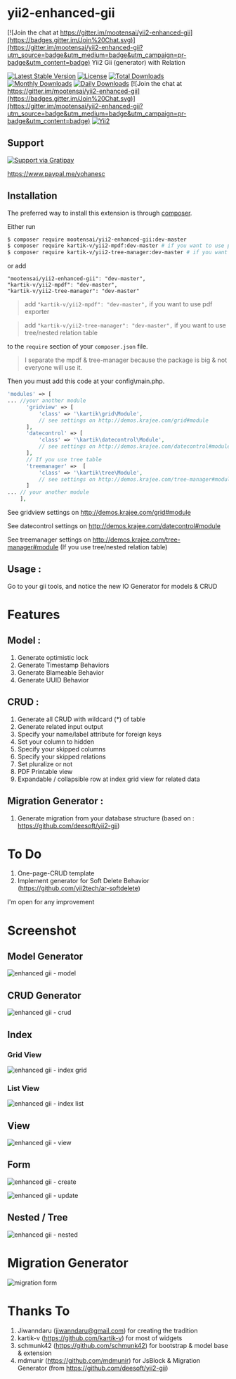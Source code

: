 # yii2-enhanced-gii

[![Join the chat at https://gitter.im/mootensai/yii2-enhanced-gii](https://badges.gitter.im/Join%20Chat.svg)](https://gitter.im/mootensai/yii2-enhanced-gii?utm_source=badge&utm_medium=badge&utm_campaign=pr-badge&utm_content=badge)
Yii2 Gii (generator) with Relation

[![Latest Stable Version](https://poser.pugx.org/mootensai/yii2-enhanced-gii/v/stable)](https://packagist.org/packages/mootensai/yii2-enhanced-gii)
[![License](https://poser.pugx.org/mootensai/yii2-enhanced-gii/license)](https://packagist.org/packages/mootensai/yii2-enhanced-gii)
[![Total Downloads](https://poser.pugx.org/mootensai/yii2-enhanced-gii/downloads)](https://packagist.org/packages/mootensai/yii2-enhanced-gii)
[![Monthly Downloads](https://poser.pugx.org/mootensai/yii2-enhanced-gii/d/monthly)](https://packagist.org/packages/mootensai/yii2-enhanced-gii)
[![Daily Downloads](https://poser.pugx.org/mootensai/yii2-enhanced-gii/d/daily)](https://packagist.org/packages/mootensai/yii2-enhanced-gii)
[![Join the chat at https://gitter.im/mootensai/yii2-enhanced-gii](https://badges.gitter.im/Join%20Chat.svg)](https://gitter.im/mootensai/yii2-enhanced-gii?utm_source=badge&utm_medium=badge&utm_campaign=pr-badge&utm_content=badge)
[![Yii2](https://img.shields.io/badge/Powered_by-Yii_Framework-green.svg?style=flat)](http://www.yiiframework.com/)
## Support
[![Support via Gratipay](https://cdn.rawgit.com/gratipay/gratipay-badge/2.3.0/dist/gratipay.svg)](https://gratipay.com/mootensai/)

https://www.paypal.me/yohanesc

## Installation

The preferred way to install this extension is through [composer](http://getcomposer.org/download/).

Either run

```bash
$ composer require mootensai/yii2-enhanced-gii:dev-master
$ composer require kartik-v/yii2-mpdf:dev-master # if you want to use pdf exporter 
$ composer require kartik-v/yii2-tree-manager:dev-master # if you want to use tree/nested relation table
```

or add

```
"mootensai/yii2-enhanced-gii": "dev-master",
"kartik-v/yii2-mpdf": "dev-master",
"kartik-v/yii2-tree-manager": "dev-master"
```
>add `"kartik-v/yii2-mpdf": "dev-master",` if you want to use pdf exporter 

>add `"kartik-v/yii2-tree-manager": "dev-master",` if you want to use tree/nested relation table

to the `require` section of your `composer.json` file.

> I separate the mpdf & tree-manager because the package is big & not everyone will use it.

Then you must add this code at your config\main.php.

```php
'modules' => [
... //your another module
      'gridview' => [
          'class' => '\kartik\grid\Module',
          // see settings on http://demos.krajee.com/grid#module
      ],
      'datecontrol' => [
          'class' => '\kartik\datecontrol\Module',
          // see settings on http://demos.krajee.com/datecontrol#module
      ],
      // If you use tree table
      'treemanager' =>  [
          'class' => '\kartik\tree\Module',
          // see settings on http://demos.krajee.com/tree-manager#module
      ]
... // your another module
    ],
```
See gridview settings on http://demos.krajee.com/grid#module

See datecontrol settings on http://demos.krajee.com/datecontrol#module

See treemanager settings on http://demos.krajee.com/tree-manager#module (If you use tree/nested relation table)

## Usage :
Go to your gii tools, and notice the new IO Generator for models & CRUD


# Features
## Model :
1. Generate optimistic lock
2. Generate Timestamp Behaviors
3. Generate Blameable Behavior
4. Generate UUID Behavior

## CRUD :
1. Generate all CRUD with wildcard (*) of table
2. Generate related input output
3. Specify your name/label attribute for foreign keys
4. Set your column to hidden
5. Specify your skipped columns
6. Specify your skipped relations
7. Set pluralize or not
8. PDF Printable view
9. Expandable / collapsible row at index grid view for related data

## Migration Generator :
1. Generate migration from your database structure (based on : https://github.com/deesoft/yii2-gii)

# To Do
1. One-page-CRUD template
2. Implement generator for Soft Delete Behavior (https://github.com/yii2tech/ar-softdelete)

I'm open for any improvement


# Screenshot

## Model Generator

![enhanced gii - model](https://cloud.githubusercontent.com/assets/5844149/13099130/db81fc46-d561-11e5-85ca-a9f3c38e68d8.PNG)

## CRUD Generator

![enhanced gii - crud](https://cloud.githubusercontent.com/assets/5844149/16199521/10efff98-3734-11e6-8bab-2fc6e85c0b38.png)

## Index 
### Grid View
![enhanced gii - index grid](https://cloud.githubusercontent.com/assets/5844149/16200077/0f478092-3736-11e6-9c85-873ea463816d.png)
### List View
![enhanced gii - index list](https://cloud.githubusercontent.com/assets/5844149/16200165/5911c818-3736-11e6-9f85-38b8c0dbc65d.png)

## View
![enhanced gii - view](https://cloud.githubusercontent.com/assets/5844149/16200282/ddf2f1b0-3736-11e6-8792-a541a5571adb.png)

## Form
![enhanced gii - create](https://cloud.githubusercontent.com/assets/5844149/16201809/39ce715c-373d-11e6-86cd-bf80b37fafd6.png)

![enhanced gii - update](https://cloud.githubusercontent.com/assets/5844149/16201857/61b09bd2-373d-11e6-9a46-bb6c82bb183f.png)

## Nested / Tree
![enhanced gii - nested](https://cloud.githubusercontent.com/assets/5844149/16476447/bdae9a1c-3eb1-11e6-8dc3-a20a06a3148b.png)

# Migration Generator
![migration form](https://cloud.githubusercontent.com/assets/5844149/15350030/08ab4d58-1d01-11e6-87b7-4dd621a5bef6.JPG)


# Thanks To
1. Jiwanndaru (jiwanndaru@gmail.com) for creating the tradition
2. kartik-v (https://github.com/kartik-v) for most of widgets
3. schmunk42 (https://github.com/schmunk42) for bootstrap & model base & extension
4. mdmunir (https://github.com/mdmunir) for JsBlock & Migration Generator (from https://github.com/deesoft/yii2-gii)
